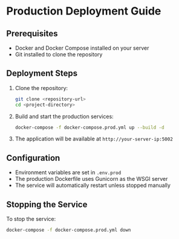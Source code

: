 # Production Deployment Guide

## Prerequisites
- Docker and Docker Compose installed on your server
- Git installed to clone the repository

## Deployment Steps

1. Clone the repository:
   ```bash
   git clone <repository-url>
   cd <project-directory>
   ```

2. Build and start the production services:
   ```bash
   docker-compose -f docker-compose.prod.yml up --build -d
   ```

3. The application will be available at `http://your-server-ip:5002`

## Configuration

- Environment variables are set in `.env.prod`
- The production Dockerfile uses Gunicorn as the WSGI server
- The service will automatically restart unless stopped manually

## Stopping the Service

To stop the service:
```bash
docker-compose -f docker-compose.prod.yml down
```